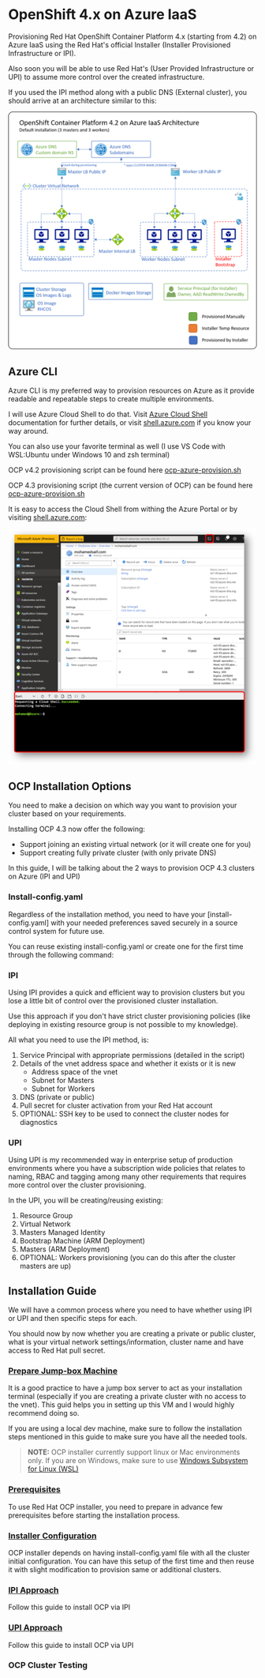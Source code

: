 # OpenShift 4.x on Azure IaaS

Provisioning Red Hat OpenShift Container Platform 4.x (starting from 4.2) on Azure IaaS using the Red Hat's official Installer (Installer Provisioned Infrastructure or IPI).

Also soon you will be able to use Red Hat's (User Provided Infrastructure or UPI) to assume more control over the created infrastructure.

If you used the IPI method along with a public DNS (External cluster), you should arrive at an architecture similar to this:

![ocp-azure](res/ocp-azure-architecture.png)

## Azure CLI

Azure CLI is my preferred way to provision resources on Azure as it provide readable and repeatable steps to create multiple environments.

I will use Azure Cloud Shell to do that. Visit [Azure Cloud Shell](https://docs.microsoft.com/en-us/azure/cloud-shell/overview) documentation for further details, or visit [shell.azure.com](https://shell.azure.com) if you know your way around.

You can also use your favorite terminal as well (I use VS Code with WSL:Ubuntu under Windows 10 and zsh terminal)

OCP v4.2 provisioning script can be found here [ocp-azure-provision.sh](provisioning/ocp-azure-provision.sh)

OCP 4.3 provisioning script (the current version of OCP) can be found here [ocp-azure-provision.sh](provisioning/ocp-azure-provision-4-3.sh)

It is easy to access the Cloud Shell from withing the Azure Portal or by visiting [shell.azure.com](https://shell.azure.com):

![cloud-shell](res/cloud-shell.png)

## OCP Installation Options

You need to make a decision on which way you want to provision your cluster based on your requirements.

Installing OCP 4.3 now offer the following:
- Support joining an existing virtual network (or it will create one for you)
- Support creating fully private cluster (with only private DNS)

In this guide, I will be talking about the 2 ways to provision OCP 4.3 clusters on Azure (IPI and UPI)

### Install-config.yaml

Regardless of the installation method, you need to have your [install-config.yaml] with your needed preferences saved securely in a source control system for future use.

You can reuse existing install-config.yaml or create one for the first time through the following command:

### IPI

Using IPI provides a quick and efficient way to provision clusters but you lose a little bit of control over the provisioned cluster installation.

Use this approach if you don't have strict cluster provisioning policies (like deploying in existing resource group is not possible to my knowledge).

All what you need to use the IPI method, is:
1. Service Principal with appropriate permissions (detailed in the script)
2. Details of the vnet address space and whether it exists or it is new
    - Address space of the vnet
    - Subnet for Masters
    - Subnet for Workers
3. DNS (private or public)
4. Pull secret for cluster activation from your Red Hat account
5. OPTIONAL: SSH key to be used to connect the cluster nodes for diagnostics

### UPI

Using UPI is my recommended way in enterprise setup of production environments where you have a subscription wide policies that relates to naming, RBAC and tagging among many other requirements that requires more control over the cluster provisioning.

In the UPI, you will be creating/reusing existing:
1. Resource Group
2. Virtual Network
3. Masters Managed Identity
4. Bootstrap Machine (ARM Deployment)
5. Masters (ARM Deployment)
6. OPTIONAL: Workers provisioning (you can do this after the cluster masters are up)

## Installation Guide

We will have a common process where you need to have whether using IPI or UPI and then specific steps for each.

You should now by now whether you are creating a private or public cluster, what is your virtual network settings/information, cluster name and have access to Red Hat pull secret.

### [Prepare Jump-box Machine](jumpbox-provision.md)

It is a good practice to have a jump box server to act as your installation terminal (especially if you are creating a private cluster with no access to the vnet). This guid helps you in setting up this VM and I would highly recommend doing so.

If you are using a local dev machine, make sure to follow the installation steps mentioned in this guide to make sure you have all the needed tools.

>**NOTE:** OCP installer currently support linux or Mac environments only. If you are on Windows, make sure to use [Windows Subsystem for Linux (WSL)](https://docs.microsoft.com/en-us/windows/wsl/install-win10)

### [Prerequisites](prerequisites.md)

To use Red Hat OCP installer, you need to prepare in advance few prerequisites before starting the installation process.

### [Installer Configuration](installer-configuration.md)

OCP installer depends on having install-config.yaml file with all the cluster initial configuration. You can have this setup of the first time and then reuse it with slight modification to provision same or additional clusters.

### [IPI Approach]()

Follow this guide to install OCP via IPI

### [UPI Approach]()

Follow this guide to install OCP via UPI

### OCP Cluster Testing

